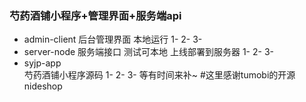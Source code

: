 ### 芍药酒铺小程序+管理界面+服务端api
+ admin-client 
	后台管理界面 本地运行
	1-
	2-
	3-
+ server-node 
	服务端接口 测试可本地 上线部署到服务器
	1-
	2-
	3-
+ syjp-app       
	芍药酒铺小程序源码
	1-
	2-
	3-
	等有时间来补~
#这里感谢tumobi的开源nideshop